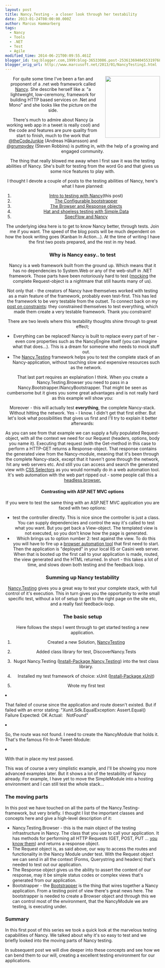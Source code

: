 ```yaml
---
layout: post
title: Nancy.Testing - a closer look through her testability
date: 2013-01-24T08:00:00.000Z
author: Marcus Hammarberg
tags:
  - Nancy
  - Tools
  - .NET
  - Test
  - Agile
modified_time: 2014-06-21T00:09:55.461Z
blogger_id: tag:blogger.com,1999:blog-36533086.post-2536136940455319768
blogger_orig_url: http://www.marcusoft.net/2013/01/NancyTesting1.html
---
```





<div class="separator" style="clear: both; text-align: center;">

<a href="http://nancyfx.org/images/logo.png" data-imageanchor="1"
style="clear: right; float: right; margin-bottom: 1em; margin-left: 1em;"><img
src="http://nancyfx.org/images/logo.png" data-border="0" width="178"
height="200" /></a>

For quite some time I've been a fan and proponent of a .net web
framework called
<a href="http://www.nancyfx.org/" target="_blank">Nancy</a>. She
describe herself like a: "a lightweight, low-ceremony, framework for
building HTTP based services on .Net and Mono" and she looks like the
picture on the side.

There's much to admire about Nancy (a working web app in a tweet is
really cool) and the code and features are pure quality from start to
finish, much to the work that
<a href="http://thecodejunkie/" target="_blank">@theCodeJunkie</a> (Andreas
Håkansson) and
<a href="https://twitter.com/Grumpydev" target="_blank">@grumpydev</a>
(Steven Robbins) is putting in, with the help of a growing and engaged
community.

The thing that really blowed me away when I first saw it was the testing
abilities of Nancy. She's built for testing from the word Go and that
gives us some nice features to play with.

I thought I devote a couple of posts to the testing abilities of Nancy,
here's what I have planned:

1. <a href="http://www.marcusoft.net/2013/01/NancyTesting1.html"
    target="_blank">Intro to testing with Nancy</a>(this post)
2. <a href="http://www.marcusoft.net/2013/01/NancyTesting2.html"
    target="_blank">The Configurable bootstrapper</a>
3. <a href="http://www.marcusoft.net/2013/01/NancyTesting3.html"
    target="_blank">The Browser and Response objects</a>
4. <a href="http://www.marcusoft.net/2013/02/NancyTesting4.html"
    target="_blank">Hat and shoeless testing with Simple.Data</a>
5. <a href="http://www.marcusoft.net/2013/02/NancyTesting5.html"
    target="_blank">SpecFlow and Nancy</a>

The underlying idea here is to get to know Nancy better, through tests.
Join me if you want. The speed of the blog posts will be much dependent
on how the book writing goes (Kanban In Action...). At the time of
writing I have the first two posts prepared, and the rest in my head.

### Why is Nancy easy.. to test

Nancy is a web framework built from the ground up. Which means that it
has no dependencies to System.Web or any of the web-stuff in .NET
framework. Those parts have been notoriously hard to test
(<a href="http://en.wikipedia.org/wiki/Mock_object"
target="_blank">mocking</a> the complete Request-object is a nightmare
that still haunts many of us).

Not only that - the creators of Nancy have themselves worked with
testing as a main feature of the framework, probably even test-first.
This has led the framework to be very testable from the outset. To
connect back on my
<a href="http://www.marcusoft.net/2013/01/on-constraints.html"
target="_blank">post on constraints</a>: they constrained themselves to
test everything, which made them create a very testable framework. Thank
you constraint!

There are two levels where this testability thoughts shine through to
great effect;

- Everything can be replaced! Nancy is built to replace every part of
    her - even core properties such as the NancyEngine itself (you can
    imagine what that does...). This is a dream for someone who needs to
    mock stuff out.
- The [Nancy.Testing](http://nancy.testing/) framework helps you to
    test the complete stack of an Nancy-application, without touching
    slow and expensive resources such as the network.

That last part requires an explaination I think. When you create a
Nancy.Testing.Browser you need to pass in a
Nancy.Bootstrapper.INancyBootstrapper. That might be seen as cumbersome
but it gives you some great advantages and is not really hard as this
example will show you:

Moreover - this will actually test **everything**, the complete
Nancy-stack. Without hitting the network. Yes - I know. I didn't get
that first either. But let's look what possibilities that gives us first
and I'll try to explain it better afterwards:

As you can see from that example we can supply a fully populated
Request-object, with all the context we need for our Request (headers,
options, body you name it).
Executing that request (with the Get-method in this case to perform a
HTTP-GET returns a Response-object. That response contains the generated
view from the Nancy-module, meaning that it's been through the complete
Nancy-stack, except that it haven't gone through the network, hit any
web servers etc. And still you can access and search the generated view
with
<a href="http://www.w3.org/TR/CSS2/selector.html" target="_blank">CSS
Selectors</a> as you would normally do in a web automation tool. It's
web automation with the web part ripped out - some people call this a
<a href="http://blog.arhg.net/2009/10/what-is-headless-browser.html"
target="_blank">headless browser.</a>

#### Contrasting with ASP.NET MVC options

If you were to test the same thing with an ASP.NET MVC application you
are faced with two options:

- test the controller directly. This is nice since the controller is
    just a class. You can supply dependencies and control the way it's
    called to test what you want. But you get back a View-object.
    The templated view is not executed, so you don't know how the page
    is generated.
- Which brings us to option number 2: test against the view. To do
    this you will have to fire up a <a
    href="http://www.marcusoft.net/2012/05/specflow-page-objects-and.html"
    target="_blank">browser automation tool</a> that first need to
    start. Then the application is "deployed" in your local IIS or
    Casini web server. When that is booted up the first call to your
    application is made, routed, the view generated and the HTML
    returned.
    In short - this takes a lot of time, and slows down both testing and
    the feedback loop.

### Summing up Nancy testability

[Nancy.Testing](http://nancy.testing/) gives you a great way to test
your complete stack, with full control of it's execution. This in turn
gives you the opportunity to write small specific test, without a lot of
setup to get to the right page on the site etc, and a really fast
feedback-loop.

### The basic setup

Here follows the steps I went through to get started testing a new
application.

1. Created a new Solution,
    <a href="https://github.com/marcusoftnet/DiscoveringNancyThroughTests"
    target="_blank">NancyTesting</a>

2. Added class library for test, DiscoverNancy.Tests

3. Nugot Nancy.Testing
    (<a href="http://nuget.org/packages/Nancy.Testing"
    target="_blank">Install-Package Nancy.Testing</a>) into the test
    class library.

4. Installed my test framework of choice: xUnit
    (<a href="http://install-package%20xunit/"
    target="_blank">Install-Package xUnit</a>)

5. Wrote my first test

   </div>

6. That failed of course since the application and route doesn't
    existed. But if failed with an error stating:
       "Xunit.Sdk.EqualException: Assert.Equal() Failure
        Expected: OK
        Actual:   NotFound"

7. So, the route was not found. I need to create the NancyModule that
    holds it. That's the famous Fit-In-A-Tweet-Module:

   </div>

8. With that in place my test passed.

This was of course a very simplistic example, and I'll be showing you
more advanced examples later. But it shows a lot of the testability of
Nancy already. For example, I have yet to move the SimpleModule into a
hosting environment and I can still test the whole stack...

### The moving parts

In this post we have touched on all the parts of the
Nancy.Testing-framework, but very briefly. I thought I list the
important classes and concepts here and give a high-level description of
it:

- Nancy.Testing.Browser - this is the main object of the testing
    infrastructure in Nancy. The class that you use to call your
    application. It has methods for performing all HTTP Requests (GET,
    POST, PUT ... <a
    href="http://en.wikipedia.org/wiki/Hypertext_Transfer_Protocol#Request_methods"
    target="_blank">you know them</a>) and returns a response object.
- The Request object is, as said above, our way to access the routes
    and functionality in the Nancy Module under test. With the Request
    object we can send in all the context (Forms, Querystring and
    headers) that's needed to test out our application.
- The Response object gives us the ability to assert the content of
    our response, may it be simple status codes or complex views that's
    generated from our application.
- Bootstrapper - the
    <a href="https://github.com/NancyFx/Nancy/wiki/Bootstrapper"
    target="_blank">Bootstrapper</a> is the thing that wires together a
    Nancy application. From a testing point of view there's great news
    here. The bootstrapper is needed to create a Browser object and
    through this we can control most of the environment, that the
    NancyModule we are testing, is executing under.

### Summary

In this first post of this series we took a quick look at the marvelous
testing capabilities of Nancy. We talked about why it's so easy to test
and we briefly looked into the moving parts of Nancy testing.

In subsequent post we will dive deeper into these concepts and see how
we can bend them to our will, creating a excellent testing environment
for our applications.
